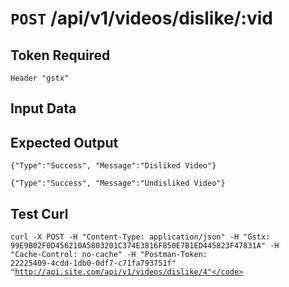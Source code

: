 # <code>POST</code> /api/v1/videos/dislike/:vid

## Token Required
	Header "gstx"

## Input Data
			
	
## Expected Output

<code>{"Type":"Success", "Message":"Disliked Video"}</code>

<code>{"Type":"Success", "Message":"Undisliked Video"}</code>

## Test Curl

<code>curl -X POST -H "Content-Type: application/json" -H "Gstx: 99E9B02F0D456210A5803201C374E3816F850E7B1ED445823F47831A" -H "Cache-Control: no-cache" -H "Postman-Token: 22225409-4cdd-1db0-0df7-c71fa793751f" "http://api.site.com/api/v1/videos/dislike/4"</code>